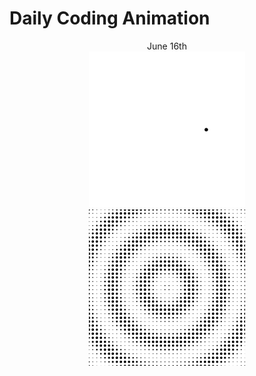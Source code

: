 # Daily Coding Animation
<p align="center">
June 16th
</br>
<img width="250" height="250" src="./DotMovingCircle/DotMovingCircle.gif" alt="dots1" />
</br>
<img width="250" height="250" src="./PeriodicDotMoving/PeriodicDotMoving.gif" alt="dots2" />
</p>

